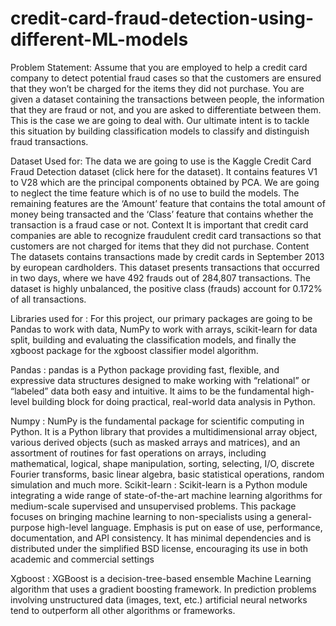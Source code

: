 # credit-card-fraud-detection-using-different-ML-models

Problem Statement: Assume that you are employed to help a credit card company to detect potential fraud cases so that the customers are ensured that they won’t be charged for the items they did not purchase. You are given a dataset containing the transactions between people, the information that they are fraud or not, and you are asked to differentiate between them. This is the case we are going to deal with. Our ultimate intent is to tackle this situation by building classification models to classify and distinguish fraud transactions.

Dataset Used for: The data we are going to use is the Kaggle Credit Card Fraud Detection dataset (click here for the dataset). It contains features V1 to V28 which are the principal components obtained by PCA. We are going to neglect the time feature which is of no use to build the models. The remaining features are the ‘Amount’ feature that contains the total amount of money being transacted and the ‘Class’ feature that contains whether the transaction is a fraud case or not. Context It is important that credit card companies are able to recognize fraudulent credit card transactions so that customers are not charged for items that they did not purchase. Content The datasets contains transactions made by credit cards in September 2013 by european cardholders. This dataset presents transactions that occurred in two days, where we have 492 frauds out of 284,807 transactions. The dataset is highly unbalanced, the positive class (frauds) account for 0.172% of all transactions.

Libraries used for : For this project, our primary packages are going to be Pandas to work with data, NumPy to work with arrays, scikit-learn for data split, building and evaluating the classification models, and finally the xgboost package for the xgboost classifier model algorithm.

Pandas : pandas is a Python package providing fast, flexible, and expressive data structures designed to make working with “relational” or “labeled” data both easy and intuitive. It aims to be the fundamental high-level building block for doing practical, real-world data analysis in Python.

Numpy : NumPy is the fundamental package for scientific computing in Python. It is a Python library that provides a multidimensional array object, various derived objects (such as masked arrays and matrices), and an assortment of routines for fast operations on arrays, including mathematical, logical, shape manipulation, sorting, selecting, I/O, discrete Fourier transforms, basic linear algebra, basic statistical operations, random simulation and much more. Scikit-learn : Scikit-learn is a Python module integrating a wide range of state-of-the-art machine learning algorithms for medium-scale supervised and unsupervised problems. This package focuses on bringing machine learning to non-specialists using a general-purpose high-level language. Emphasis is put on ease of use, performance, documentation, and API consistency. It has minimal dependencies and is distributed under the simplified BSD license, encouraging its use in both academic and commercial settings

Xgboost : XGBoost is a decision-tree-based ensemble Machine Learning algorithm that uses a gradient boosting framework. In prediction problems involving unstructured data (images, text, etc.) artificial neural networks tend to outperform all other algorithms or frameworks.
